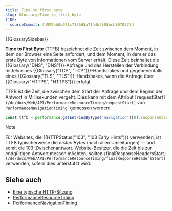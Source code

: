 ```yaml
---
title: Time to first byte
slug: Glossary/Time_to_first_byte
l10n:
  sourceCommit: 4d929bb0a021c7130d5a71a4bf505bcb8070378d
---
```


{{GlossarySidebar}}

**Time to First Byte** (TTFB) bezeichnet die Zeit zwischen dem Moment, in dem der Browser eine Seite anfordert, und dem Moment, in dem er das erste Byte von Informationen vom Server erhält. Diese Zeit beinhaltet die {{Glossary("DNS", "DNS")}}-Abfrage und das Herstellen der Verbindung mittels eines {{Glossary("TCP", "TCP")}}-Handshakes und gegebenenfalls eines {{Glossary("TLS", "TLS")}}-Handshakes, wenn die Anfrage über {{Glossary("HTTPS", "HTTPS")}} erfolgt.

TTFB ist die Zeit, die zwischen dem Start der Anfrage und dem Beginn der Antwort in Millisekunden vergeht. Dies kann mit dem Attribut `[`requestStart`](/de/docs/Web/API/PerformanceResourceTiming/requestStart)` von [`PerformanceNavigationTiming`](/de/docs/Web/API/PerformanceNavigationTiming)` gemessen werden:

```js
const ttfb = performance.getEntriesByType("navigation")[0].responseStart;
```

> [!NOTE]
> Für Websites, die {{HTTPStatus("103", "103 Early Hints")}} verwenden, ist TTFB typischerweise die _ersten Bytes_ (nach allen Umleitungen) — und somit die 103-Zwischenantwort. Website-Besitzer, die die Zeit bis zur endgültigen Antwort messen möchten, sollten `[`finalResponseHeadersStart`](/de/docs/Web/API/PerformanceResourceTiming/finalResponseHeadersStart)` verwenden, sofern dies unterstützt wird.

## Siehe auch

- [Eine typische HTTP-Sitzung](/de/docs/Web/HTTP/Guides/Session)
- [PerformanceResourceTiming](/de/docs/Web/API/PerformanceResourceTiming)
- [PerformanceNavigationTiming](/de/docs/Web/API/PerformanceNavigationTiming)
